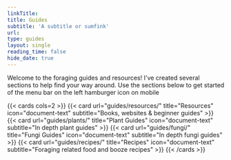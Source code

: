 ```yaml
---
linkTitle:
title: Guides
subtitle: 'A subtitle or sumfink'
url:
type: guides
layout: single
reading_time: false
hide_date: true
---
```


Welcome to the foraging guides and resources!
I've created several sections to help find your way around. Use the sections below to get started of the menu bar on the left hamburger icon on mobile



{{< cards cols=2 >}}
  {{< card url="guides/resources/" title="Resources" icon="document-text" subtitle="Books, websites & beginner guides" >}}
  {{< card url="guides/plants/" title="Plant Guides" icon="document-text" subtitle="In depth plant guides" >}}
  {{< card url="guides/fungi/" title="Fungi Guides" icon="document-text" subtitle="In depth fungi guides" >}}
  {{< card url="guides/recipes/" title="Recipes" icon="document-text" subtitle="Foraging related food and booze recipes" >}}
{{< /cards >}}
